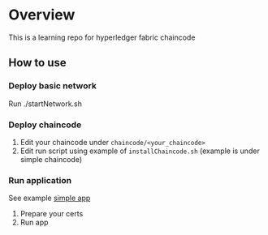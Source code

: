 # Overview
This is a learning repo for hyperledger fabric chaincode

## How to use
### Deploy basic network
Run ./startNetwork.sh

### Deploy chaincode
1. Edit your chaincode under `chaincode/<your_chaincode>`
2. Edit run script using example of `installChaincode.sh` (example is under simple chaincode)

### Run application
See example [simple app](./app/simple/README.md)
1. Prepare your certs
2. Run app
